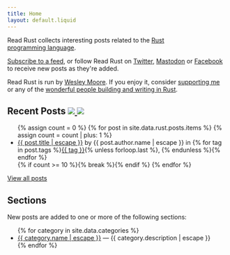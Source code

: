 ```yaml
---
title: Home
layout: default.liquid
---
```


Read Rust collects interesting posts related to the [Rust
programming&nbsp;language][rust-lang].

[Subscribe to a feed][feeds], or follow Read Rust on [Twitter], [Mastodon] or
[Facebook] to receive new posts as they're added.

Read Rust is run by [Wesley Moore]. If you enjoy it, consider [supporting
me][Patreon] or any of the [wonderful people building and writing in Rust](/support.html).

<h2>
  Recent Posts
  <a class="feedicon" href="/all/feed.rss" title="Read Rust RSS Feed">
    <img src="/images/rss.svg" />
  </a>
  <a class="feedicon" href="/all/feed.json" title="Read Rust JSON Feed">
    <img src="/images/jsonfeed.png" />
  </a>
</h2>

<ul>
{% assign count = 0 %}
{% for post in site.data.rust.posts.items %}
  {% assign count = count | plus: 1 %}
<li>
  <a href="{{ post.url }}">{{ post.title | escape }}</a> by {{ post.author.name | escape }}
  in {% for tag in post.tags %}<a href="/{{ tag | downcase | replace: " ", "-" }}/">{{ tag }}</a>{% unless forloop.last %}, {% endunless %}{% endfor %}
</li>
  {% if count >= 10 %}{% break %}{% endif %}
{% endfor %}
</ul>

[View all posts](/all/)

## Sections

New posts are added to one or more of the following sections:

<ul>
{% for category in site.data.categories %}
<li><a href="{{ category.path }}">{{ category.name | escape }}</a> — {{ category.description | escape }}</li>
{% endfor %}
</ul>
<!-- * [Community](/community/) — regarding the Rust community. -->
<!-- * [Crypto](/crypto/) ? -->
<!-- * [DevOps](/devops/) -->
<!-- * [Talks and Presentations](/talks/) -->
<!-- * [Audio and Music](/audio-and-music/) -->

[feeds]: /about.html#feeds
[rust-lang]: https://www.rust-lang.org/
[RSS]: http://localhost:3000/all/feed.rss
[Twitter]: https://twitter.com/read_rust
[Facebook]: https://www.facebook.com/readrust/
[Mastodon]: https://botsin.space/@readrust
[Patreon]: https://patreon.com/wezm
[Wesley Moore]: http://www.wezm.net/about/
